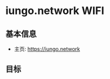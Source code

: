 # iungo.network WIFI 

<!-- TODO: #A 共享WIFI场景，重要，需要翻译白皮书和了解场景 -->

## 基本信息
- 主页: https://iungo.network

## 目标


